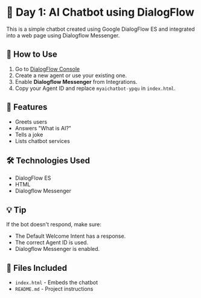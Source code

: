 
# 🤖 Day 1: AI Chatbot using DialogFlow

This is a simple chatbot created using Google DialogFlow ES and integrated into a web page using Dialogflow Messenger.

## 🔧 How to Use

1. Go to [DialogFlow Console](https://dialogflow.cloud.google.com/#/agent/myaichatbot-ypqu/intents)
2. Create a new agent or use your existing one.
3. Enable **Dialogflow Messenger** from Integrations.
4. Copy your Agent ID and replace `myaichatbot-ypqu` in `index.html`.

## 🧠 Features

- Greets users
- Answers "What is AI?"
- Tells a joke
- Lists chatbot services

## 🛠 Technologies Used

- DialogFlow ES
- HTML
- Dialogflow Messenger

## 💡 Tip

If the bot doesn't respond, make sure:
- The Default Welcome Intent has a response.
- The correct Agent ID is used.
- Dialogflow Messenger is enabled.

## 📂 Files Included

- `index.html` - Embeds the chatbot
- `README.md` - Project instructions
